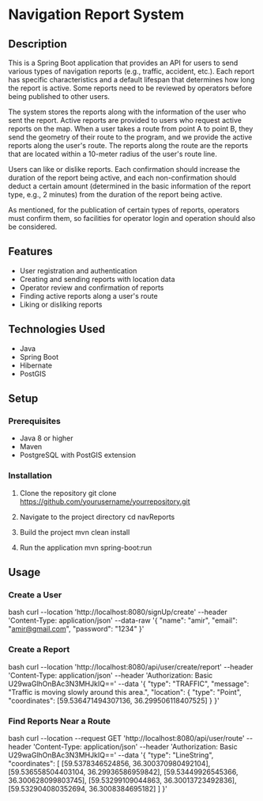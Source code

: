 # Navigation Report System

## Description

This is a Spring Boot application that provides an API for users to send various types of navigation reports (e.g., traffic, accident, etc.). Each report has specific characteristics and a default lifespan that determines how long the report is active. Some reports need to be reviewed by operators before being published to other users.

The system stores the reports along with the information of the user who sent the report. Active reports are provided to users who request active reports on the map. When a user takes a route from point A to point B, they send the geometry of their route to the program, and we provide the active reports along the user's route. The reports along the route are the reports that are located within a 10-meter radius of the user's route line.

Users can like or dislike reports. Each confirmation should increase the duration of the report being active, and each non-confirmation should deduct a certain amount (determined in the basic information of the report type, e.g., 2 minutes) from the duration of the report being active.

As mentioned, for the publication of certain types of reports, operators must confirm them, so facilities for operator login and operation should also be considered.

## Features

- User registration and authentication
- Creating and sending reports with location data
- Operator review and confirmation of reports
- Finding active reports along a user's route
- Liking or disliking reports

## Technologies Used

- Java
- Spring Boot
- Hibernate
- PostGIS

## Setup

### Prerequisites

- Java 8 or higher
- Maven
- PostgreSQL with PostGIS extension

### Installation

1. Clone the repository
git clone https://github.com/yourusername/yourrepository.git

3. Navigate to the project directory
cd navReports

5. Build the project
mvn clean install

4. Run the application
mvn spring-boot:run


## Usage

### Create a User

bash curl --location 'http://localhost:8080/signUp/create'
--header 'Content-Type: application/json'
--data-raw '{ "name": "amir", "email": "amir@gmail.com", "password": "1234" }'


### Create a Report

bash curl --location 'http://localhost:8080/api/user/create/report'
--header 'Content-Type: application/json'
--header 'Authorization: Basic U29waGlhOnBAc3N3MHJkIQ=='
--data '{ "type": "TRAFFIC", "message": "Traffic is moving slowly around this area.", "location": { "type": "Point", "coordinates": [59.536471494307136, 36.299506118407525] } }'


### Find Reports Near a Route

bash curl --location --request GET 'http://localhost:8080/api/user/route'
--header 'Content-Type: application/json'
--header 'Authorization: Basic U29waGlhOnBAc3N3MHJkIQ=='
--data '{ "type": "LineString", "coordinates": [ [59.5378346524856, 36.300370980492104], [59.536558504403104, 36.29936586959842], [59.53449926545366, 36.300628099803745], [59.53299109044863, 36.30013723492836], [59.532904080352694, 36.3008384695182] ] }'



